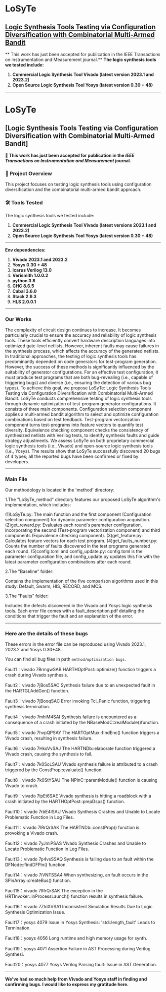 # LoSyTe
## [Logic Synthesis Tools Testing via Configuration Diversification with Combinatorial Multi-Armed Bandit](https://github.com/LoSyTe/LoSyTe)
** This work has just been accepted for publication in the IEEE Transactions on Instrumentation and Measurement journal.**
**The logic synthesis tools we tested include:**
1. **Commercial Logic Synthesis Tool Vivado (latest version 2023.1 and 2023.2)**
2. **Open Source Logic Synthesis Tool Yosys (latest version 0.30 + 48)**
***

# LoSyTe
## [Logic Synthesis Tools Testing via Configuration Diversification with Combinatorial Multi-Armed Bandit]

**📢 This work has just been accepted for publication in the _IEEE Transactions on Instrumentation and Measurement_ journal.**

### 📄 Project Overview
This project focuses on testing logic synthesis tools using configuration diversification and the combinatorial multi-armed bandit approach.

### 🛠️ Tools Tested
The logic synthesis tools we tested include:
1. **Commercial Logic Synthesis Tool Vivado (latest versions 2023.1 and 2023.2)**
2. **Open Source Logic Synthesis Tool Yosys (latest version 0.30 + 48)**

---



**Env dependencies:**
1. **Vivado 2023.1 and 2023.2**
2. **Yosys 0.30 + 48**
3. **Icarus Verilog 13.0**
4. **Verismith 1.0.0.2**
5. **python 3.8**
6. **GHC 8.6.5**
7. **Cabal 3.6.0**
8. **Stack 2.9.3**
9. **HLS 2.0.0.1**
***

### Our Works
The complexity of circuit design continues to increase. It becomes particularly crucial to ensure the accuracy and reliability of logic synthesis tools. These tools efficiently convert hardware description languages into optimized gate-level netlists. However, inherent faults may cause failures in the synthesis process, which affects the accuracy of the generated netlists. In traditional approaches, the testing of logic synthesis tools has predominantly depended on code generators for test-program generation. However, the success of these methods is significantly influenced by the suitability of generator configurations. For an effective test configuration, it must produce test programs that are both bug-revealing (i.e., capable of triggering bugs) and diverse (i.e., ensuring the detection of various bug types). To achieve this goal, we propose LoSyTe: Logic Synthesis Tools Testing via Configuration Diversification with Combinatorial Multi-Armed Bandit. LoSyTe conducts comprehensive testing of logic synthesis tools through dynamic optimization of test-program generator configurations. It consists of three main components. Configuration selection component applies a multi-armed bandit algorithm to select and optimize configuration combinations based on test feedback. Test-program vectorization component turns test-programs into feature vectors to quantify test diversity. Equivalence checking component checks the consistency of synthesized netlists with Verilog tests, to identify synthesis faults and guide strategy adjustments. We assess LoSyTe on both proprietary commercial logic synthesis tools (i.e., Vivado)  and open-source logic synthesis tools (i.e., Yosys). The results show that LoSyTe successfully discovered 20 bugs of 4 types; all the reported bugs have been confirmed or fixed by developers.

***
### Main File
Our methodology is located in the 'method' directory:

1.The "LoSyTe_method" directory features our proposed LoSyTe algorithm's implementation, which includes:

(1)LoSyTe.py: The main function and the first component (Configuration selection component) for dynamic parameter configuration acquisition.
(2)get_reward.py: Evaluates each round's parameter configuration, incorporating the second (Test-program vectorization component) and third components (Equivalence checking component).
(3)get_feature.py: Calculates feature vectors for each test program.
(4)get_faults_number.py: Counts the number of faults discovered in the test programs generated each round.
(5)config.toml and config_update.py: config.toml is the parameter configuration file, and config_update.py updates this file with the latest parameter configuration combinations after each round.

2.The "Baseline" folder:

Contains the implementation of the five comparison algorithms used in this study: Default, Swarm, HIS, RECORD, and MCS.

3.The "Faults" folder:

Includes the defects discovered in the Vivado and Yosys logic synthesis tools. Each error file comes with a fault_description.pdf detailing the conditions that trigger the fault and an explanation of the error.
***

### Here are the details of these bugs
These errors in the error file can be reproduced using Vivado 2023.1, 2023.2 and Yosys 0.30+48.

You can find all bug files in path `method/optimization bugs`.

Fault1：vivado	7BrmgwSAB	 HARTHOptPost::optimize() function triggers a crash during Vivado synthesis.

Fault2：vivado	7jBos5SAC  Synthesis failure due to an unexpected fault in the HARTGLAddGen() function.

Fault3：vivado	7jBooqSAC	 Error invoking Tcl\_Panic function, triggering synthesis termination.

Fault4：vivado	7mhiM4SAI	 Synthesis failure is encountered as a consequence of a crash initiated by the NBaseModC::realModule()function.

Fault5：vivado	7hvpQPSAY	 The HARTOptMux::findEnc() function triggers a Vivado crash, resulting in synthesis failure.

Fault6：vivado	7HkoVvSAJ	 The HARTNDb::elaborate function triggered a Vivado crash, causing the synthesis to fail.

Fault7：vivado	7k0SoLSAU	 Vivado synthesis failure is attributed to a crash triggered by the ConstProp::evaluate() function.

Fault8：vivado	7k0StYSAU	 The NPinC::parentModule() function is causing Vivado to crash.

Fault9：vivado	7lpEt6SAE	 Vivado synthesis is hitting a roadblock with a crash initiated by the HARTHOptPost::prepDsps() function.

Fault10：vivado	7rbE4ISAU	 Vivado Synthesis Crashes and Unable to Locate Problematic Function in Log Files.

Fault11：vivado	7lRrQrSAK	 The HARTNDb::constProp() function is provoking a Vivado crash.

Fault12：vivado	7yJmiPSAS	 Vivado Synthesis Crashes and Unable to Locate Problematic Function in Log Files.

Fault13：vivado	7p4vsSSAQ	 Synthesis is failing due to an fault within the DFNode::findDFPin() function.

Fault14：vivado	7iVNTSSA4	 When synthesizing, an fault occurs in the SPinArray::createBus() function.

Fault15：vivado	7lRrQrSAK	 The exception in the HRTInvoker::inProcessLaunch() function results in synthesis failure.

Fault16：vivado	7ZIdXVSA1	 Inconsistent Simulation Results Due to Logic Synthesis Optimization Issue.

Fault17：yosys	   4079	   Issue in Yosys Synthesis: 'std::length\_fault' Leads to Termination.

Fault18：yosys	   4056	   Long runtime and high memory usage for synth.

Fault19：yosys	   4071	   Assertion Failure in AST Processing during Verilog Synthesi.

Fault20：yosys	   4077	   Yosys Verilog Parsing fault: Issue in AST Generation.
***
**We've had so much help from Vivado and Yosys staff in finding and confirming bugs. I would like to express my gratitude here.**
